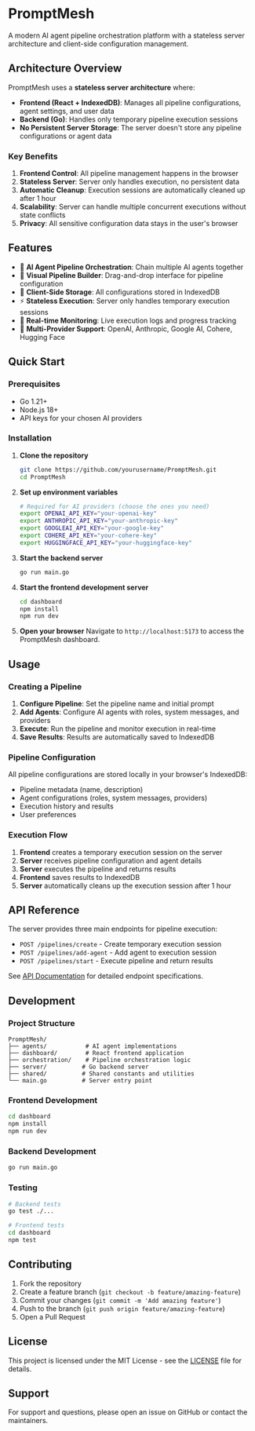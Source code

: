 # PromptMesh

A modern AI agent pipeline orchestration platform with a stateless server architecture and client-side configuration management.

## Architecture Overview

PromptMesh uses a **stateless server architecture** where:

- **Frontend (React + IndexedDB)**: Manages all pipeline configurations, agent settings, and user data
- **Backend (Go)**: Handles only temporary pipeline execution sessions
- **No Persistent Server Storage**: The server doesn't store any pipeline configurations or agent data

### Key Benefits

1. **Frontend Control**: All pipeline management happens in the browser
2. **Stateless Server**: Server only handles execution, no persistent data
3. **Automatic Cleanup**: Execution sessions are automatically cleaned up after 1 hour
4. **Scalability**: Server can handle multiple concurrent executions without state conflicts
5. **Privacy**: All sensitive configuration data stays in the user's browser

## Features

- 🤖 **AI Agent Pipeline Orchestration**: Chain multiple AI agents together
- 🔧 **Visual Pipeline Builder**: Drag-and-drop interface for pipeline configuration
- 💾 **Client-Side Storage**: All configurations stored in IndexedDB
- ⚡ **Stateless Execution**: Server only handles temporary execution sessions
- 🔄 **Real-time Monitoring**: Live execution logs and progress tracking
- 🎯 **Multi-Provider Support**: OpenAI, Anthropic, Google AI, Cohere, Hugging Face

## Quick Start

### Prerequisites

- Go 1.21+
- Node.js 18+
- API keys for your chosen AI providers

### Installation

1. **Clone the repository**

   ```bash
   git clone https://github.com/yourusername/PromptMesh.git
   cd PromptMesh
   ```

2. **Set up environment variables**

   ```bash
   # Required for AI providers (choose the ones you need)
   export OPENAI_API_KEY="your-openai-key"
   export ANTHROPIC_API_KEY="your-anthropic-key"
   export GOOGLEAI_API_KEY="your-google-key"
   export COHERE_API_KEY="your-cohere-key"
   export HUGGINGFACE_API_KEY="your-huggingface-key"
   ```

3. **Start the backend server**

   ```bash
   go run main.go
   ```

4. **Start the frontend development server**

   ```bash
   cd dashboard
   npm install
   npm run dev
   ```

5. **Open your browser**
   Navigate to `http://localhost:5173` to access the PromptMesh dashboard.

## Usage

### Creating a Pipeline

1. **Configure Pipeline**: Set the pipeline name and initial prompt
2. **Add Agents**: Configure AI agents with roles, system messages, and providers
3. **Execute**: Run the pipeline and monitor execution in real-time
4. **Save Results**: Results are automatically saved to IndexedDB

### Pipeline Configuration

All pipeline configurations are stored locally in your browser's IndexedDB:

- Pipeline metadata (name, description)
- Agent configurations (roles, system messages, providers)
- Execution history and results
- User preferences

### Execution Flow

1. **Frontend** creates a temporary execution session on the server
2. **Server** receives pipeline configuration and agent details
3. **Server** executes the pipeline and returns results
4. **Frontend** saves results to IndexedDB
5. **Server** automatically cleans up the execution session after 1 hour

## API Reference

The server provides three main endpoints for pipeline execution:

- `POST /pipelines/create` - Create temporary execution session
- `POST /pipelines/add-agent` - Add agent to execution session
- `POST /pipelines/start` - Execute pipeline and return results

See [API Documentation](dashboard/src/api/api.md) for detailed endpoint specifications.

## Development

### Project Structure

```
PromptMesh/
├── agents/           # AI agent implementations
├── dashboard/        # React frontend application
├── orchestration/    # Pipeline orchestration logic
├── server/          # Go backend server
├── shared/          # Shared constants and utilities
└── main.go          # Server entry point
```

### Frontend Development

```bash
cd dashboard
npm install
npm run dev
```

### Backend Development

```bash
go run main.go
```

### Testing

```bash
# Backend tests
go test ./...

# Frontend tests
cd dashboard
npm test
```

## Contributing

1. Fork the repository
2. Create a feature branch (`git checkout -b feature/amazing-feature`)
3. Commit your changes (`git commit -m 'Add amazing feature'`)
4. Push to the branch (`git push origin feature/amazing-feature`)
5. Open a Pull Request

## License

This project is licensed under the MIT License - see the [LICENSE](LICENSE) file for details.

## Support

For support and questions, please open an issue on GitHub or contact the maintainers.
